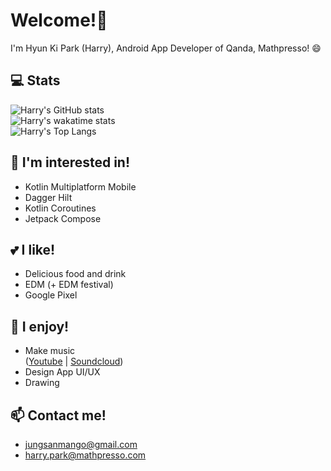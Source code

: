 # Welcome!👋
I'm Hyun Ki Park (Harry), Android App Developer of Qanda, Mathpresso! 😄

## 💻 Stats
![Harry's GitHub stats](https://github-readme-stats.vercel.app/api?username=HarryTylenol&theme=dark&count_private=true&hide_border=true&bg_color=0E1116)<br/>
![Harry's wakatime stats](https://github-readme-stats.vercel.app/api/wakatime?username=HarryTylenol&theme=dark&layout=compact&hide_border=true&bg_color=0E1116&icon_color=ffffff)<br/>
![Harry's Top Langs](https://github-readme-stats.vercel.app/api/top-langs/?username=HarryTylenol&theme=dark&langs_count=4&layout=compact&hide_border=true&bg_color=0E1116)

## 🔭 I'm interested in!
- Kotlin Multiplatform Mobile
- Dagger Hilt
- Kotlin Coroutines
- Jetpack Compose


## 💕 I like!
- Delicious food and drink
- EDM (+ EDM festival)
- Google Pixel


## 👯 I enjoy!
- Make music <br/>([Youtube](https://www.youtube.com/channel/UCqKBiXiMvMb3e5UE-hWC72w)  |  [Soundcloud](https://soundcloud.com/tylenol-1))
- Design App UI/UX
- Drawing


## 📫 Contact me! 
- jungsanmango@gmail.com
- harry.park@mathpresso.com

